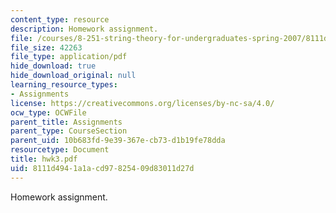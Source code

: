 ```yaml
---
content_type: resource
description: Homework assignment.
file: /courses/8-251-string-theory-for-undergraduates-spring-2007/8111d4941a1acd97825409d83011d27d_hwk3.pdf
file_size: 42263
file_type: application/pdf
hide_download: true
hide_download_original: null
learning_resource_types:
- Assignments
license: https://creativecommons.org/licenses/by-nc-sa/4.0/
ocw_type: OCWFile
parent_title: Assignments
parent_type: CourseSection
parent_uid: 10b683fd-9e39-367e-cb73-d1b19fe78dda
resourcetype: Document
title: hwk3.pdf
uid: 8111d494-1a1a-cd97-8254-09d83011d27d
---
```

Homework assignment.